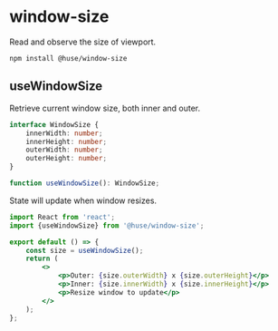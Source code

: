 # window-size

Read and observe the size of viewport.

```shell
npm install @huse/window-size
```

## useWindowSize

Retrieve current window size, both inner and outer.

```typescript
interface WindowSize {
    innerWidth: number;
    innerHeight: number;
    outerWidth: number;
    outerHeight: number;
}

function useWindowSize(): WindowSize;
```

State will update when window resizes.

```jsx
import React from 'react';
import {useWindowSize} from '@huse/window-size';

export default () => {
    const size = useWindowSize();
    return (
        <>
            <p>Outer: {size.outerWidth} x {size.outerHeight}</p>
            <p>Inner: {size.innerWidth} x {size.innerHeight}</p>
            <p>Resize window to update</p>
        </>
    );
};
```
